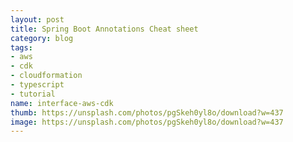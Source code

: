 ```yaml
---
layout: post
title: Spring Boot Annotations Cheat sheet
category: blog
tags:
- aws
- cdk
- cloudformation
- typescript
- tutorial
name: interface-aws-cdk
thumb: https://unsplash.com/photos/pgSkeh0yl8o/download?w=437
image: https://unsplash.com/photos/pgSkeh0yl8o/download?w=437
---
```


## 

<!-- truncate_here -->

